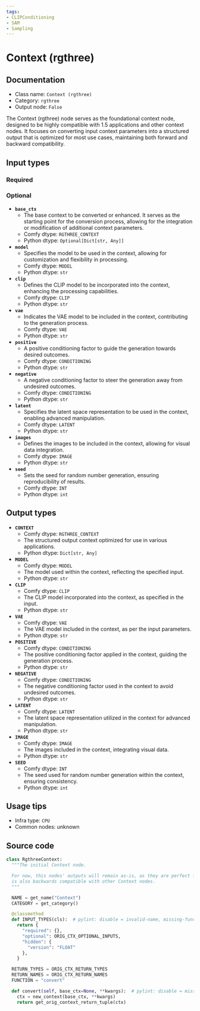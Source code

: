 ```yaml
---
tags:
- CLIPConditioning
- SAM
- Sampling
---
```


# Context (rgthree)
## Documentation
- Class name: `Context (rgthree)`
- Category: `rgthree`
- Output node: `False`

The Context (rgthree) node serves as the foundational context node, designed to be highly compatible with 1.5 applications and other context nodes. It focuses on converting input context parameters into a structured output that is optimized for most use cases, maintaining both forward and backward compatibility.
## Input types
### Required
### Optional
- **`base_ctx`**
    - The base context to be converted or enhanced. It serves as the starting point for the conversion process, allowing for the integration or modification of additional context parameters.
    - Comfy dtype: `RGTHREE_CONTEXT`
    - Python dtype: `Optional[Dict[str, Any]]`
- **`model`**
    - Specifies the model to be used in the context, allowing for customization and flexibility in processing.
    - Comfy dtype: `MODEL`
    - Python dtype: `str`
- **`clip`**
    - Defines the CLIP model to be incorporated into the context, enhancing the processing capabilities.
    - Comfy dtype: `CLIP`
    - Python dtype: `str`
- **`vae`**
    - Indicates the VAE model to be included in the context, contributing to the generation process.
    - Comfy dtype: `VAE`
    - Python dtype: `str`
- **`positive`**
    - A positive conditioning factor to guide the generation towards desired outcomes.
    - Comfy dtype: `CONDITIONING`
    - Python dtype: `str`
- **`negative`**
    - A negative conditioning factor to steer the generation away from undesired outcomes.
    - Comfy dtype: `CONDITIONING`
    - Python dtype: `str`
- **`latent`**
    - Specifies the latent space representation to be used in the context, enabling advanced manipulation.
    - Comfy dtype: `LATENT`
    - Python dtype: `str`
- **`images`**
    - Defines the images to be included in the context, allowing for visual data integration.
    - Comfy dtype: `IMAGE`
    - Python dtype: `str`
- **`seed`**
    - Sets the seed for random number generation, ensuring reproducibility of results.
    - Comfy dtype: `INT`
    - Python dtype: `int`
## Output types
- **`CONTEXT`**
    - Comfy dtype: `RGTHREE_CONTEXT`
    - The structured output context optimized for use in various applications.
    - Python dtype: `Dict[str, Any]`
- **`MODEL`**
    - Comfy dtype: `MODEL`
    - The model used within the context, reflecting the specified input.
    - Python dtype: `str`
- **`CLIP`**
    - Comfy dtype: `CLIP`
    - The CLIP model incorporated into the context, as specified in the input.
    - Python dtype: `str`
- **`VAE`**
    - Comfy dtype: `VAE`
    - The VAE model included in the context, as per the input parameters.
    - Python dtype: `str`
- **`POSITIVE`**
    - Comfy dtype: `CONDITIONING`
    - The positive conditioning factor applied in the context, guiding the generation process.
    - Python dtype: `str`
- **`NEGATIVE`**
    - Comfy dtype: `CONDITIONING`
    - The negative conditioning factor used in the context to avoid undesired outcomes.
    - Python dtype: `str`
- **`LATENT`**
    - Comfy dtype: `LATENT`
    - The latent space representation utilized in the context for advanced manipulation.
    - Python dtype: `str`
- **`IMAGE`**
    - Comfy dtype: `IMAGE`
    - The images included in the context, integrating visual data.
    - Python dtype: `str`
- **`SEED`**
    - Comfy dtype: `INT`
    - The seed used for random number generation within the context, ensuring consistency.
    - Python dtype: `int`
## Usage tips
- Infra type: `CPU`
- Common nodes: unknown


## Source code
```python
class RgthreeContext:
  """The initial Context node.

  For now, this nodes' outputs will remain as-is, as they are perfect for most 1.5 application, but
  is also backwards compatible with other Context nodes.
  """

  NAME = get_name("Context")
  CATEGORY = get_category()

  @classmethod
  def INPUT_TYPES(cls):  # pylint: disable = invalid-name, missing-function-docstring
    return {
      "required": {},
      "optional": ORIG_CTX_OPTIONAL_INPUTS,
      "hidden": {
        "version": "FLOAT"
      },
    }

  RETURN_TYPES = ORIG_CTX_RETURN_TYPES
  RETURN_NAMES = ORIG_CTX_RETURN_NAMES
  FUNCTION = "convert"

  def convert(self, base_ctx=None, **kwargs):  # pylint: disable = missing-function-docstring
    ctx = new_context(base_ctx, **kwargs)
    return get_orig_context_return_tuple(ctx)

```

